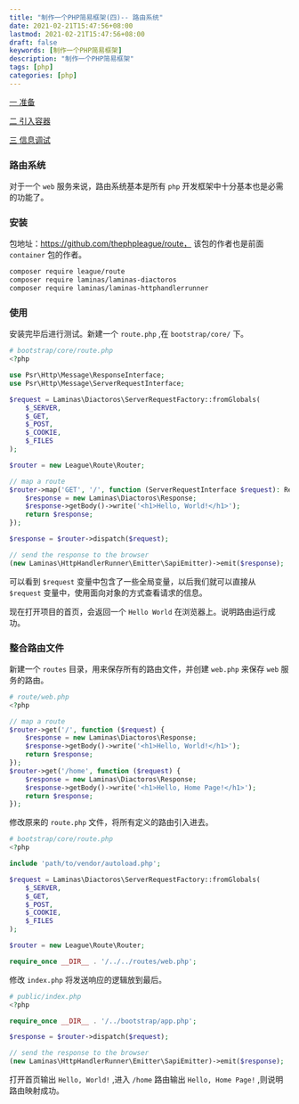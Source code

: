 ```yaml
---
title: "制作一个PHP简易框架(四)-- 路由系统"
date: 2021-02-21T15:47:56+08:00
lastmod: 2021-02-21T15:47:56+08:00
draft: false
keywords: [制作一个PHP简易框架]
description: "制作一个PHP简易框架"
tags: [php]
categories: [php]
---
```


[一 准备](https://www.caoayu.xyz/post/php-frame01)

[二 引入容器](https://www.caoayu.xyz/post/php-frame02)

[三 信息调试](https://www.caoayu.xyz/post/php-frame03)

### 路由系统

对于一个 `web` 服务来说，路由系统基本是所有 `php` 开发框架中十分基本也是必需的功能了。

### 安装

包地址：https://github.com/thephpleague/route， 该包的作者也是前面 `container` 包的作者。

```bash
composer require league/route
composer require laminas/laminas-diactoros
composer require laminas/laminas-httphandlerrunner
```

### 使用

安装完毕后进行测试。新建一个 `route.php` ,在 `bootstrap/core/` 下。

```php
# bootstrap/core/route.php
<?php

use Psr\Http\Message\ResponseInterface;
use Psr\Http\Message\ServerRequestInterface;

$request = Laminas\Diactoros\ServerRequestFactory::fromGlobals(
    $_SERVER,
    $_GET,
    $_POST,
    $_COOKIE,
    $_FILES
);

$router = new League\Route\Router;

// map a route
$router->map('GET', '/', function (ServerRequestInterface $request): ResponseInterface {
    $response = new Laminas\Diactoros\Response;
    $response->getBody()->write('<h1>Hello, World!</h1>');
    return $response;
});

$response = $router->dispatch($request);

// send the response to the browser
(new Laminas\HttpHandlerRunner\Emitter\SapiEmitter)->emit($response);

```

可以看到 `$request` 变量中包含了一些全局变量，以后我们就可以直接从 `$request` 变量中，使用面向对象的方式查看请求的信息。

现在打开项目的首页，会返回一个 `Hello World` 在浏览器上。说明路由运行成功。

### 整合路由文件

新建一个 `routes` 目录，用来保存所有的路由文件，并创建 `web.php` 来保存 `web` 服务的路由。

```php
# route/web.php
<?php

// map a route
$router->get('/', function ($request) {
    $response = new Laminas\Diactoros\Response;
    $response->getBody()->write('<h1>Hello, World!</h1>');
    return $response;
});
$router->get('/home', function ($request) {
    $response = new Laminas\Diactoros\Response;
    $response->getBody()->write('<h1>Hello, Home Page!</h1>');
    return $response;
});

```

修改原来的 `route.php` 文件，将所有定义的路由引入进去。

```php
# bootstrap/core/route.php
<?php

include 'path/to/vendor/autoload.php';

$request = Laminas\Diactoros\ServerRequestFactory::fromGlobals(
    $_SERVER,
    $_GET,
    $_POST,
    $_COOKIE,
    $_FILES
);

$router = new League\Route\Router;

require_once __DIR__ . '/../../routes/web.php';
```

修改 `index.php` 将发送响应的逻辑放到最后。

```php
# public/index.php
<?php

require_once __DIR__ . '/../bootstrap/app.php';

$response = $router->dispatch($request);

// send the response to the browser
(new Laminas\HttpHandlerRunner\Emitter\SapiEmitter)->emit($response);
```

打开首页输出 `Hello, World!` ,进入 `/home` 路由输出 `Hello, Home Page!` ,则说明路由映射成功。